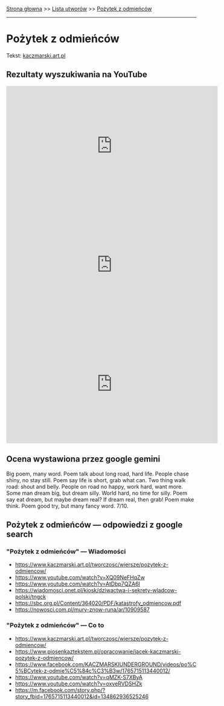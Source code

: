 [Strona głowna](../index.md) >> [Lista utworów](../list.md) >> [Pożytek z odmieńców](473.md)

---

# Pożytek z odmieńców

Tekst: [kaczmarski.art.pl](https://www.kaczmarski.art.pl/tworczosc/wiersze/pozytek-z-odmiencow/)

## Rezultaty wyszukiwania na YouTube

<iframe width="560" height="315" src="https://www.youtube.com/embed/AtDbp7QZA6I?si=IdontcarewhotheIRSsendsImnotpayingtaxes" title="YouTube video player" frameborder="0" allow="accelerometer; autoplay; clipboard-write; encrypted-media; gyroscope; picture-in-picture; web-share" referrerpolicy="strict-origin-when-cross-origin" allowfullscreen></iframe>

<iframe width="560" height="315" src="https://www.youtube.com/embed/YxK2xebCOX0?si=IdontcarewhotheIRSsendsImnotpayingtaxes" title="YouTube video player" frameborder="0" allow="accelerometer; autoplay; clipboard-write; encrypted-media; gyroscope; picture-in-picture; web-share" referrerpolicy="strict-origin-when-cross-origin" allowfullscreen></iframe>

<iframe width="560" height="315" src="https://www.youtube.com/embed/mqT1A4tx6Yc?si=IdontcarewhotheIRSsendsImnotpayingtaxes" title="YouTube video player" frameborder="0" allow="accelerometer; autoplay; clipboard-write; encrypted-media; gyroscope; picture-in-picture; web-share" referrerpolicy="strict-origin-when-cross-origin" allowfullscreen></iframe>

## Ocena wystawiona przez google gemini

Big poem, many word. Poem talk about long road, hard life. People chase shiny, no stay still. Poem say life is short, grab what can. Two thing walk road: shout and belly. People on road no happy, work hard, want more. Some man dream big, but dream silly. World hard, no time for silly. Poem say eat dream, but maybe dream real? If dream real, then grab! Poem make think. Poem good try, but many fancy word. 7/10.


## Pożytek z odmieńców — odpowiedzi z google search

### "Pożytek z odmieńców" — Wiadomości

 - <https://www.kaczmarski.art.pl/tworczosc/wiersze/pozytek-z-odmiencow/>
 - <https://www.youtube.com/watch?v=XQ09NeFHqZw>
 - <https://www.youtube.com/watch?v=AtDbp7QZA6I>
 - <https://wiadomosci.onet.pl/kiosk/dziwactwa-i-sekrety-wladcow-polski/tngck>
 - <https://sbc.org.pl/Content/364020/PDF/katastrofy_odmiencow.pdf>
 - <https://nowosci.com.pl/mury-znow-runa/ar/10909587>

### "Pożytek z odmieńców" — Co to

 - <https://www.kaczmarski.art.pl/tworczosc/wiersze/pozytek-z-odmiencow/>
 - <https://www.piosenkaztekstem.pl/opracowanie/jacek-kaczmarski-pozytek-z-odmiencow/>
 - <https://www.facebook.com/KACZMARSKIUNDERGROUND/videos/po%C5%BCytek-z-odmie%C5%84c%C3%B3w/1765715113440012/>
 - <https://www.youtube.com/watch?v=qMZK-S7XByA>
 - <https://www.youtube.com/watch?v=oxveRVDSHZk>
 - <https://m.facebook.com/story.php/?story_fbid=1765715113440012&id=134862936525246>

